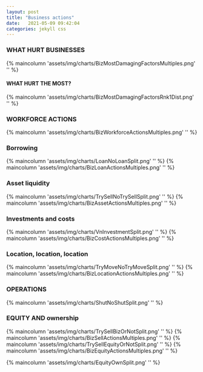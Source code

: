 ```yaml
---
layout: post
title: "Business actions"
date:   2021-05-09 09:42:04
categories: jekyll css
---
```


### WHAT HURT BUSINESSES
{% maincolumn 'assets/img/charts/BizMostDamagingFactorsMultiples.png' '' %}

#### WHAT HURT THE MOST?
{% maincolumn 'assets/img/charts/BizMostDamagingFactorsRnk1Dist.png' '' %}


### WORKFORCE ACTIONS
{% maincolumn 'assets/img/charts/BizWorkforceActionsMultiples.png' '' %}

### Borrowing

{% maincolumn 'assets/img/charts/LoanNoLoanSplit.png' '' %}
{% maincolumn 'assets/img/charts/BizLoanActionsMultiples.png' '' %}

### Asset liquidity
{% maincolumn 'assets/img/charts/TrySellNoTrySellSplit.png' '' %}
{% maincolumn 'assets/img/charts/BizAssetActionsMultiples.png' '' %}


### Investments and costs
{% maincolumn 'assets/img/charts/VnInvestmentSplit.png' '' %}
{% maincolumn 'assets/img/charts/BizCostActionsMultiples.png' '' %}

### Location, location, location
{% maincolumn 'assets/img/charts/TryMoveNoTryMoveSplit.png' '' %}
{% maincolumn 'assets/img/charts/BizLocationActionsMultiples.png' '' %}


### OPERATIONS
{% maincolumn 'assets/img/charts/ShutNoShutSplit.png' '' %}

### EQUITY AND ownership
{% maincolumn 'assets/img/charts/TrySellBizOrNotSplit.png' '' %}
{% maincolumn 'assets/img/charts/BizSellActionsMultiples.png' '' %}
{% maincolumn 'assets/img/charts/TrySellEquityOrNotSplit.png' '' %}
{% maincolumn 'assets/img/charts/BizEquityActionsMultiples.png' '' %}

{% maincolumn 'assets/img/charts/EquityOwnSplit.png' '' %}
